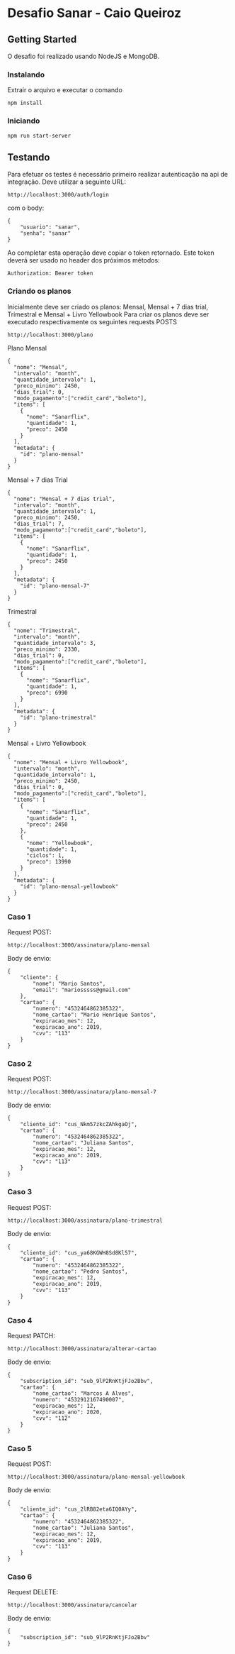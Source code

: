 # Desafio Sanar - Caio Queiroz

## Getting Started

O desafio foi realizado usando NodeJS e MongoDB.

### Instalando

Extrair o arquivo e executar o comando

```
npm install
```

### Iniciando

```
npm run start-server
```

## Testando

Para efetuar os testes é necessário primeiro realizar autenticação na api de integração.
Deve utilizar a seguinte URL:

```
http://localhost:3000/auth/login
```
com o body:

```
{
	"usuario": "sanar",
	"senha": "sanar"
}
```

Ao completar esta operação deve copiar o token retornado. 
Este token deverá ser usado no header dos próximos métodos:
```
Authorization: Bearer token 
```

### Criando os planos

Inicialmente deve ser criado os planos: Mensal, Mensal + 7 dias trial, Trimestral e Mensal + Livro Yellowbook 
Para criar os planos deve ser executado respectivamente os seguintes requests POSTS

```
http://localhost:3000/plano
```

Plano Mensal
```
{
  "nome": "Mensal",
  "intervalo": "month",
  "quantidade_intervalo": 1,
  "preco_minimo": 2450,
  "dias_trial": 0,
  "modo_pagamento":["credit_card","boleto"],
  "items": [
    {
      "nome": "Sanarflix",
      "quantidade": 1,
      "preco": 2450
    }
  ],
  "metadata": {
    "id": "plano-mensal"
  }
}
```

Mensal + 7 dias Trial
```
{
  "nome": "Mensal + 7 dias trial",
  "intervalo": "month",
  "quantidade_intervalo": 1,
  "preco_minimo": 2450,
  "dias_trial": 7,
  "modo_pagamento":["credit_card","boleto"],
  "items": [
    {
      "nome": "Sanarflix",
      "quantidade": 1,
      "preco": 2450
    }
  ],
  "metadata": {
    "id": "plano-mensal-7"
  }
}
```

Trimestral
```
{
  "nome": "Trimestral",
  "intervalo": "month",
  "quantidade_intervalo": 3,
  "preco_minimo": 2330,
  "dias_trial": 0,
  "modo_pagamento":["credit_card","boleto"],
  "items": [
    {
      "nome": "Sanarflix",
      "quantidade": 1,
      "preco": 6990
    }
  ],
  "metadata": {
    "id": "plano-trimestral"
  }
}
```

Mensal + Livro Yellowbook
```
{
  "nome": "Mensal + Livro Yellowbook",
  "intervalo": "month",
  "quantidade_intervalo": 1,
  "preco_minimo": 2450,
  "dias_trial": 0,
  "modo_pagamento":["credit_card","boleto"],
  "items": [
    {
      "nome": "Sanarflix",
      "quantidade": 1,
      "preco": 2450
    },
    {
      "nome": "Yellowbook",
      "quantidade": 1,
      "ciclos": 1,
      "preco": 13990
    }
  ],
  "metadata": {
    "id": "plano-mensal-yellowbook"
  }
}
```

### Caso 1

Request POST:
```
http://localhost:3000/assinatura/plano-mensal
```

Body de envio:
```
{
    "cliente": {
        "nome": "Mario Santos",
        "email": "mariosssss@gmail.com"
    },
    "cartao": {
        "numero": "4532464862385322",
        "nome_cartao": "Mario Henrique Santos",
        "expiracao_mes": 12,
        "expiracao_ano": 2019,
        "cvv": "113"
    }
}
```

### Caso 2

Request POST:
```
http://localhost:3000/assinatura/plano-mensal-7
```

Body de envio:

```
{
    "cliente_id": "cus_Nkm57zkcZAhkgaOj",
    "cartao": {
        "numero": "4532464862385322",
        "nome_cartao": "Juliana Santos",
        "expiracao_mes": 12,
        "expiracao_ano": 2019,
        "cvv": "113"
    }
}
```

### Caso 3

Request POST:
```
http://localhost:3000/assinatura/plano-trimestral
```

Body de envio:

```
{
    "cliente_id": "cus_ya68KGWH8Sd8Kl57",
    "cartao": {
        "numero": "4532464862385322",
        "nome_cartao": "Pedro Santos",
        "expiracao_mes": 12,
        "expiracao_ano": 2019,
        "cvv": "113"
    }
}
```

### Caso 4

Request PATCH:
```
http://localhost:3000/assinatura/alterar-cartao
```

Body de envio:

```
{
	"subscription_id": "sub_9lP2RnKtjFJo2Bbv",
	"cartao": {
		"nome_cartao": "Marcos A Alves",
		"numero": "4532912167490007",
		"expiracao_mes": 12,
		"expiracao_ano": 2020,
		"cvv": "112"
	}
}
```


### Caso 5

Request POST:
```
http://localhost:3000/assinatura/plano-mensal-yellowbook
```

Body de envio:

```
{
    "cliente_id": "cus_2lRB82eta6IQ0AYy",
    "cartao": {
        "numero": "4532464862385322",
        "nome_cartao": "Juliana Santos",
        "expiracao_mes": 12,
        "expiracao_ano": 2019,
        "cvv": "113"
    }
}
```

### Caso 6

Request DELETE:
```
http://localhost:3000/assinatura/cancelar
```

Body de envio:

```
{
	"subscription_id": "sub_9lP2RnKtjFJo2Bbv"
}
```
